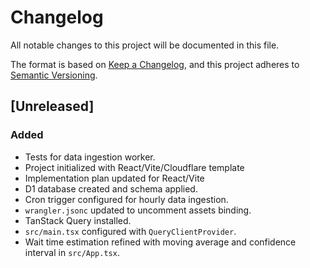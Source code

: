 # Changelog
All notable changes to this project will be documented in this file.

The format is based on [Keep a Changelog](https://keepachangelog.com/en/1.1.0/),
and this project adheres to [Semantic Versioning](https://semver.org/spec/v2.0.0.html).

## [Unreleased]
### Added
- Tests for data ingestion worker.
- Project initialized with React/Vite/Cloudflare template
- Implementation plan updated for React/Vite
- D1 database created and schema applied.
- Cron trigger configured for hourly data ingestion.
- `wrangler.jsonc` updated to uncomment assets binding.
- TanStack Query installed.
- `src/main.tsx` configured with `QueryClientProvider`.
- Wait time estimation refined with moving average and confidence interval in `src/App.tsx`.
